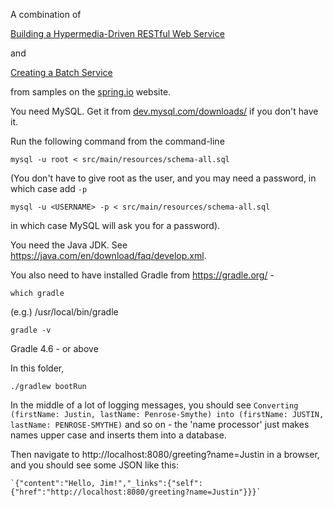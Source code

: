 A combination of

[Building a Hypermedia-Driven RESTful Web Service](https://spring.io/guides/gs/rest-hateoas/)

and

[Creating a Batch Service](https://spring.io/guides/gs/batch-processing/)

from samples on the [spring.io](https://spring.io/) website.

You need MySQL. Get it from [dev.mysql.com/downloads/](https://dev.mysql.com/downloads/) if you don't have it.

Run the following command from the command-line

`mysql -u root < src/main/resources/schema-all.sql`

(You don't have to give root as the user, and you may need a password, in which case add `-p`

`mysql -u <USERNAME> -p < src/main/resources/schema-all.sql`

in which case MySQL will ask you for a password).

You need the Java JDK. See https://java.com/en/download/faq/develop.xml.

You also need to have installed Gradle from https://gradle.org/ -

  `which gradle`

  (e.g.) /usr/local/bin/gradle

  `gradle -v`

  Gradle 4.6 - or above

In this folder,

`./gradlew bootRun`

In the middle of a lot of logging messages, you should see
`Converting (firstName: Justin, lastName: Penrose-Smythe) into (firstName: JUSTIN, lastName: PENROSE-SMYTHE)`
and so on - the 'name processor' just makes names upper case and inserts them into a database.

Then navigate to http://localhost:8080/greeting?name=Justin in a browser, and you
should see some JSON like this:

    `{"content":"Hello, Jim!","_links":{"self":{"href":"http://localhost:8080/greeting?name=Justin"}}}`
